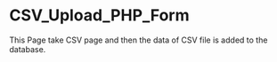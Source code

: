 # CSV_Upload_PHP_Form
This Page take CSV page and then the data of CSV file is added to the database.
